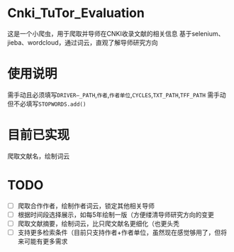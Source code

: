 # Cnki_TuTor_Evaluation
这是一个小爬虫，用于爬取并导师在CNKI收录文献的相关信息
基于selenium、jieba、wordcloud，通过词云，直观了解导师研究方向

# 使用说明
需手动且必须填写`DRIVER—_PATH`,`作者`,`作者单位`,`CYCLES`,`TXT_PATH`,`TFF_PATH`
需手动但不必填写`STOPWORDS.add()`
# 目前已实现
爬取文献名，绘制词云


# TODO
- [ ] 爬取合作作者，绘制作者词云，锁定其他相关导师
- [ ] 根据时间段选择展示，如每5年绘制一版（方便缕清导师研究方向的变更
- [ ] 爬取文献摘要，绘制词云，比只爬文献名更细化（也更头秃
- [ ] 支持更多检索条件（目前只支持作者+作者单位，虽然现在感觉够用了，但将来可能有更多需求
